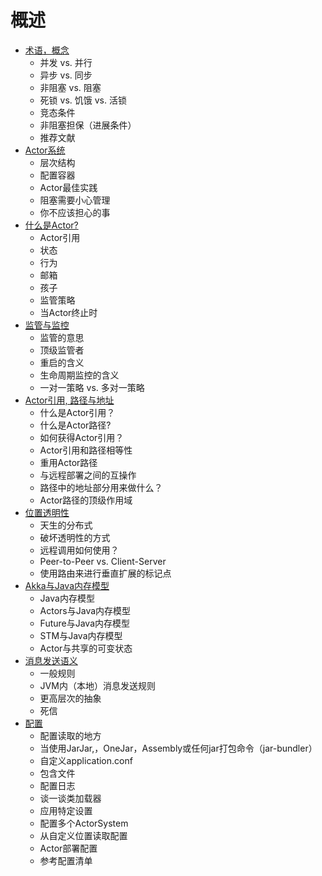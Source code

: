 # 概述

* [术语，概念](01_Terminology_Concepts.md)
  * 并发 vs. 并行
  * 异步 vs. 同步
  * 非阻塞 vs. 阻塞
  * 死锁 vs. 饥饿 vs. 活锁
  * 竞态条件
  * 非阻塞担保（进展条件）
  * 推荐文献
* [Actor系统](02_Actor_Systems.md)
  * 层次结构
  * 配置容器
  * Actor最佳实践
  * 阻塞需要小心管理
  * 你不应该担心的事
* [什么是Actor?](03_What_is_an_Actor.md)
  * Actor引用
  * 状态
  * 行为
  * 邮箱
  * 孩子
  * 监管策略
  * 当Actor终止时
* [监管与监控](04_Supervision_and_Monitoring.md)
  * 监管的意思
  * 顶级监管者
  * 重启的含义
  * 生命周期监控的含义
  * 一对一策略 vs. 多对一策略
* [Actor引用, 路径与地址](05_Actor_References_Paths_and_Addresses.md)
  * 什么是Actor引用？
  * 什么是Actor路径?
  * 如何获得Actor引用？
  * Actor引用和路径相等性
  * 重用Actor路径
  * 与远程部署之间的互操作
  * 路径中的地址部分用来做什么？
  * Actor路径的顶级作用域
* [位置透明性](06_Location_Transparency.md)
  * 天生的分布式
  * 破坏透明性的方式
  * 远程调用如何使用？
  * Peer-to-Peer vs. Client-Server
  * 使用路由来进行垂直扩展的标记点
* [Akka与Java内存模型](07_Akka_and_the_Java_Memory_Model.md)
  * Java内存模型
  * Actors与Java内存模型
  * Future与Java内存模型
  * STM与Java内存模型
  * Actor与共享的可变状态
* [消息发送语义](08_Message_Delivery_Reliability.md)
  * 一般规则
  * JVM内（本地）消息发送规则
  * 更高层次的抽象
  * 死信
* [配置](09_Configuration.md)
  * 配置读取的地方
  * 当使用JarJar,，OneJar，Assembly或任何jar打包命令（jar-bundler）
  * 自定义application.conf
  * 包含文件
  * 配置日志
  * 谈一谈类加载器
  * 应用特定设置
  * 配置多个ActorSystem
  * 从自定义位置读取配置
  * Actor部署配置
  * 参考配置清单
